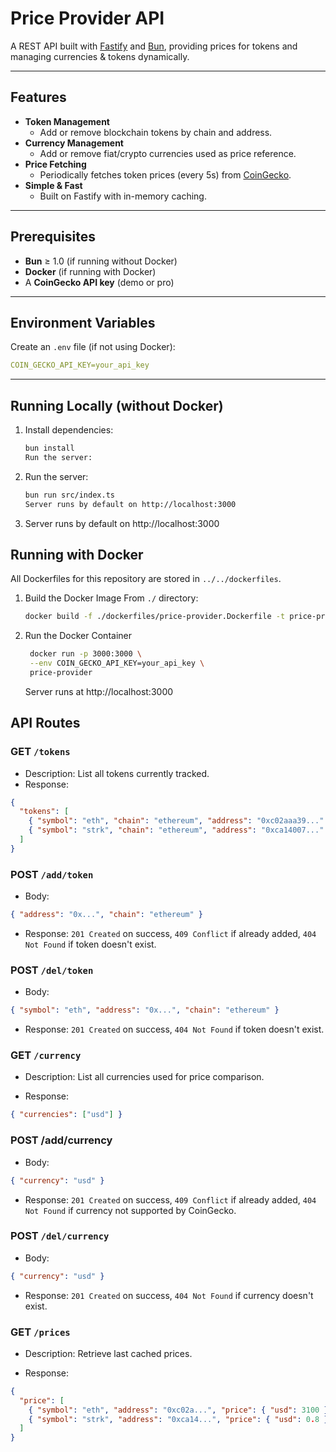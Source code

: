 # Price Provider API

A REST API built with [Fastify](https://fastify.dev/) and [Bun](https://bun.sh/), providing prices for tokens and managing currencies & tokens dynamically.

---

## Features

- **Token Management**
  - Add or remove blockchain tokens by chain and address.
- **Currency Management**
  - Add or remove fiat/crypto currencies used as price reference.
- **Price Fetching**
  - Periodically fetches token prices (every 5s) from [CoinGecko](https://www.coingecko.com/).
- **Simple & Fast**
  - Built on Fastify with in-memory caching.

---

## Prerequisites

- **Bun** ≥ 1.0 (if running without Docker)
- **Docker** (if running with Docker)
- A **CoinGecko API key** (demo or pro)

---

## Environment Variables

Create an `.env` file (if not using Docker):

```yaml
COIN_GECKO_API_KEY=your_api_key
```

---

## Running Locally (without Docker)

1. Install dependencies:
   ```bash
   bun install
   Run the server:
   ```
2. Run the server:
   ```bash
   bun run src/index.ts
   Server runs by default on http://localhost:3000
   ```
3. Server runs by default on http://localhost:3000

## Running with Docker

All Dockerfiles for this repository are stored in `../../dockerfiles`.

1. Build the Docker Image
   From `./` directory:

   ```bash
   docker build -f ./dockerfiles/price-provider.Dockerfile -t price-provider .
   ```

2. Run the Docker Container
   ```bash
    docker run -p 3000:3000 \
    --env COIN_GECKO_API_KEY=your_api_key \
    price-provider
   ```
   Server runs at http://localhost:3000

## API Routes

### GET `/tokens`

- Description: List all tokens currently tracked.
- Response:

```json
{
  "tokens": [
    { "symbol": "eth", "chain": "ethereum", "address": "0xc02aaa39..." },
    { "symbol": "strk", "chain": "ethereum", "address": "0xca14007..." }
  ]
}
```

### POST `/add/token`

- Body:

```json
{ "address": "0x...", "chain": "ethereum" }
```

- Response: `201 Created` on success, `409 Conflict` if already added, `404 Not Found` if token doesn't exist.

### POST `/del/token`

- Body:

```json
{ "symbol": "eth", "address": "0x...", "chain": "ethereum" }
```

- Response: `201 Created` on success, `404 Not Found` if token doesn't exist.

### GET `/currency`

- Description: List all currencies used for price comparison.

- Response:

```json
{ "currencies": ["usd"] }
```

### POST /add/currency

- Body:

```json
{ "currency": "usd" }
```

- Response: `201 Created` on success, `409 Conflict` if already added, `404 Not Found` if currency not supported by CoinGecko.

### POST `/del/currency`

- Body:

```json
{ "currency": "usd" }
```

- Response: `201 Created` on success, `404 Not Found` if currency doesn't exist.

### GET `/prices`

- Description: Retrieve last cached prices.

- Response:

```json
{
  "price": [
    { "symbol": "eth", "address": "0xc02a...", "price": { "usd": 3100 } },
    { "symbol": "strk", "address": "0xca14...", "price": { "usd": 0.8 } }
  ]
}
```
